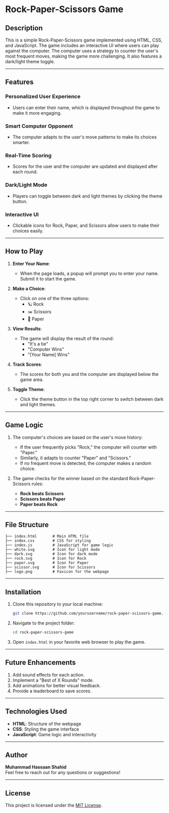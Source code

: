 # Rock-Paper-Scissors Game

## Description
This is a simple Rock-Paper-Scissors game implemented using HTML, CSS, and JavaScript. The game includes an interactive UI where users can play against the computer. The computer uses a strategy to counter the user's most frequent moves, making the game more challenging. It also features a dark/light theme toggle.

---

## Features

### Personalized User Experience
- Users can enter their name, which is displayed throughout the game to make it more engaging.

### Smart Computer Opponent
- The computer adapts to the user's move patterns to make its choices smarter.

### Real-Time Scoring
- Scores for the user and the computer are updated and displayed after each round.

### Dark/Light Mode
- Players can toggle between dark and light themes by clicking the theme button.

### Interactive UI
- Clickable icons for Rock, Paper, and Scissors allow users to make their choices easily.

---

## How to Play

1. **Enter Your Name**:
   - When the page loads, a popup will prompt you to enter your name. Submit it to start the game.

2. **Make a Choice**:
   - Click on one of the three options:
     - 🪐 Rock
     - ✂️ Scissors
     - 📄 Paper

3. **View Results**:
   - The game will display the result of the round:
     - "It's a tie"
     - "Computer Wins"
     - "[Your Name] Wins"

4. **Track Scores**:
   - The scores for both you and the computer are displayed below the game area.

5. **Toggle Theme**:
   - Click the theme button in the top right corner to switch between dark and light themes.

---

## Game Logic

1. The computer's choices are based on the user's move history:
   - If the user frequently picks "Rock," the computer will counter with "Paper."
   - Similarly, it adapts to counter "Paper" and "Scissors."
   - If no frequent move is detected, the computer makes a random choice.

2. The game checks for the winner based on the standard Rock-Paper-Scissors rules:
   - **Rock beats Scissors**
   - **Scissors beats Paper**
   - **Paper beats Rock**

---

## File Structure
```
├── index.html       # Main HTML file
├── index.css        # CSS for styling
├── index.js         # JavaScript for game logic
├── white.svg        # Icon for light mode
├── dark.svg         # Icon for dark mode
├── rock.svg         # Icon for Rock
├── paper.svg        # Icon for Paper
├── scissor.svg      # Icon for Scissors
├── logo.png         # Favicon for the webpage
```

---

## Installation

1. Clone this repository to your local machine:
   ```bash
   git clone https://github.com/yourusername/rock-paper-scissors-game.git
   ```

2. Navigate to the project folder:
   ```bash
   cd rock-paper-scissors-game
   ```

3. Open `index.html` in your favorite web browser to play the game.

---

## Future Enhancements

1. Add sound effects for each action.
2. Implement a "Best of X Rounds" mode.
3. Add animations for better visual feedback.
4. Provide a leaderboard to save scores.

---

## Technologies Used

- **HTML**: Structure of the webpage
- **CSS**: Styling the game interface
- **JavaScript**: Game logic and interactivity

---

## Author
**Muhammad Hassaan Shahid**  
Feel free to reach out for any questions or suggestions!

---

## License
This project is licensed under the [MIT License](LICENSE).


